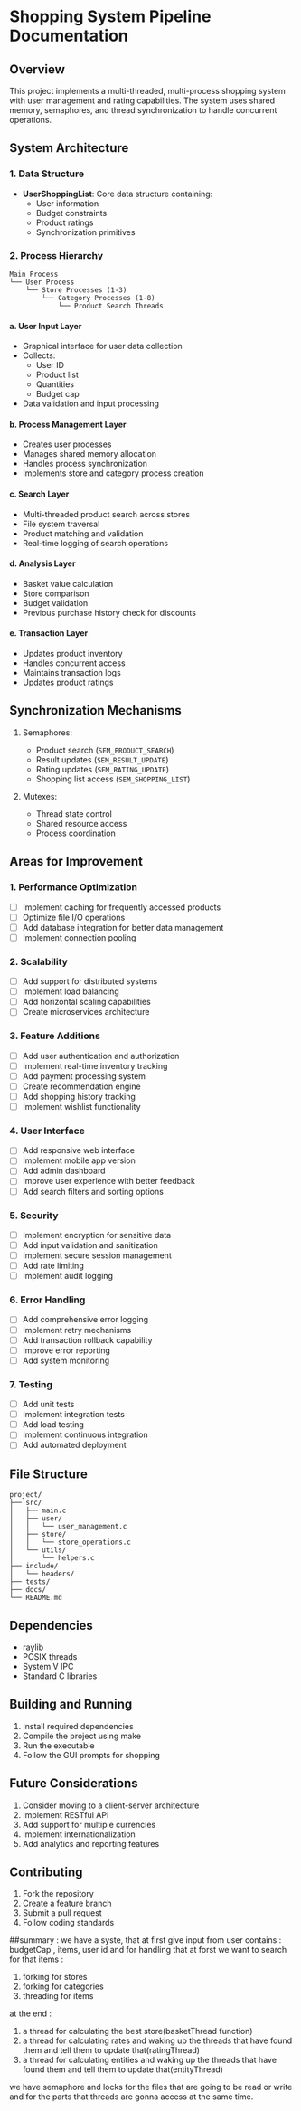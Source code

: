 # Shopping System Pipeline Documentation

## Overview
This project implements a multi-threaded, multi-process shopping system with user management and rating capabilities. The system uses shared memory, semaphores, and thread synchronization to handle concurrent operations.

## System Architecture

### 1. Data Structure
- **UserShoppingList**: Core data structure containing:
  - User information
  - Budget constraints
  - Product ratings
  - Synchronization primitives

### 2. Process Hierarchy
```
Main Process
└── User Process
    └── Store Processes (1-3)
        └── Category Processes (1-8)
            └── Product Search Threads
```

#### a. User Input Layer
- Graphical interface for user data collection
- Collects:
  - User ID
  - Product list
  - Quantities
  - Budget cap
- Data validation and input processing

#### b. Process Management Layer
- Creates user processes
- Manages shared memory allocation
- Handles process synchronization
- Implements store and category process creation

#### c. Search Layer
- Multi-threaded product search across stores
- File system traversal
- Product matching and validation
- Real-time logging of search operations

#### d. Analysis Layer
- Basket value calculation
- Store comparison
- Budget validation
- Previous purchase history check for discounts

#### e. Transaction Layer
- Updates product inventory
- Handles concurrent access
- Maintains transaction logs
- Updates product ratings

## Synchronization Mechanisms
1. Semaphores:
   - Product search (`SEM_PRODUCT_SEARCH`)
   - Result updates (`SEM_RESULT_UPDATE`)
   - Rating updates (`SEM_RATING_UPDATE`)
   - Shopping list access (`SEM_SHOPPING_LIST`)

2. Mutexes:
   - Thread state control
   - Shared resource access
   - Process coordination

## Areas for Improvement

### 1. Performance Optimization
- [ ] Implement caching for frequently accessed products
- [ ] Optimize file I/O operations
- [ ] Add database integration for better data management
- [ ] Implement connection pooling

### 2. Scalability
- [ ] Add support for distributed systems
- [ ] Implement load balancing
- [ ] Add horizontal scaling capabilities
- [ ] Create microservices architecture

### 3. Feature Additions
- [ ] Add user authentication and authorization
- [ ] Implement real-time inventory tracking
- [ ] Add payment processing system
- [ ] Create recommendation engine
- [ ] Add shopping history tracking
- [ ] Implement wishlist functionality

### 4. User Interface
- [ ] Add responsive web interface
- [ ] Implement mobile app version
- [ ] Add admin dashboard
- [ ] Improve user experience with better feedback
- [ ] Add search filters and sorting options

### 5. Security
- [ ] Implement encryption for sensitive data
- [ ] Add input validation and sanitization
- [ ] Implement secure session management
- [ ] Add rate limiting
- [ ] Implement audit logging

### 6. Error Handling
- [ ] Add comprehensive error logging
- [ ] Implement retry mechanisms
- [ ] Add transaction rollback capability
- [ ] Improve error reporting
- [ ] Add system monitoring

### 7. Testing
- [ ] Add unit tests
- [ ] Implement integration tests
- [ ] Add load testing
- [ ] Implement continuous integration
- [ ] Add automated deployment

## File Structure
```
project/
├── src/
│   ├── main.c
│   ├── user/
│   │   └── user_management.c
│   ├── store/
│   │   └── store_operations.c
│   └── utils/
│       └── helpers.c
├── include/
│   └── headers/
├── tests/
├── docs/
└── README.md
```

## Dependencies
- raylib
- POSIX threads
- System V IPC
- Standard C libraries

## Building and Running
1. Install required dependencies
2. Compile the project using make
3. Run the executable
4. Follow the GUI prompts for shopping

## Future Considerations
1. Consider moving to a client-server architecture
2. Implement RESTful API
3. Add support for multiple currencies
4. Implement internationalization
5. Add analytics and reporting features

## Contributing
1. Fork the repository
2. Create a feature branch
3. Submit a pull request
4. Follow coding standards

##summary :
we have a syste, that at first give input from user contains : budgetCap , items, user id and for handling that at forst 
we want to search for that items :
1. forking for stores
2. forking for categories
3. threading for items


at the end :
1. a thread for calculating the best store(basketThread function)
2. a thread for calculating rates and waking up the threads that have found them and tell them to update that(ratingThread)
3. a thread for calculating entities and waking up the threads that have found them and tell them to update that(entityThread)

we have semaphore and locks for the files that are going to be read or write and for the parts that threads are gonna access at the same time.

